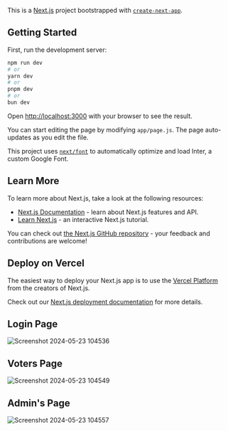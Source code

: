 This is a [Next.js](https://nextjs.org/) project bootstrapped with [`create-next-app`](https://github.com/vercel/next.js/tree/canary/packages/create-next-app).

## Getting Started

First, run the development server:

```bash
npm run dev
# or
yarn dev
# or
pnpm dev
# or
bun dev
```

Open [http://localhost:3000](http://localhost:3000) with your browser to see the result.

You can start editing the page by modifying `app/page.js`. The page auto-updates as you edit the file.

This project uses [`next/font`](https://nextjs.org/docs/basic-features/font-optimization) to automatically optimize and load Inter, a custom Google Font.

## Learn More

To learn more about Next.js, take a look at the following resources:

- [Next.js Documentation](https://nextjs.org/docs) - learn about Next.js features and API.
- [Learn Next.js](https://nextjs.org/learn) - an interactive Next.js tutorial.

You can check out [the Next.js GitHub repository](https://github.com/vercel/next.js/) - your feedback and contributions are welcome!

## Deploy on Vercel

The easiest way to deploy your Next.js app is to use the [Vercel Platform](https://vercel.com/new?utm_medium=default-template&filter=next.js&utm_source=create-next-app&utm_campaign=create-next-app-readme) from the creators of Next.js.

Check out our [Next.js deployment documentation](https://nextjs.org/docs/deployment) for more details.
## Login Page
![Screenshot 2024-05-23 104536](https://github.com/Aashish-002/online_voting/assets/82630578/4ab69044-a8eb-4f8c-b42f-a405c95ea365)

## Voters Page
![Screenshot 2024-05-23 104549](https://github.com/Aashish-002/online_voting/assets/82630578/952b6824-2e59-4c84-82d6-7f7f53e2e50d)
## Admin's Page
![Screenshot 2024-05-23 104557](https://github.com/Aashish-002/online_voting/assets/82630578/26c1dbe3-a366-45ed-be75-fde76c2a1cbe)

